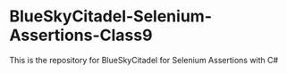 # BlueSkyCitadel-Selenium-Assertions-Class9
This is the repository for BlueSkyCitadel for Selenium Assertions with C#
